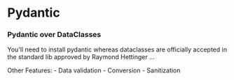 # Pydantic


### Pydantic over DataClasses

You'll need to install pydantic whereas dataclasses are officially accepted in the 
standard lib approved by Raymond Hettinger ...

Other Features:
    -  Data validation
    - Conversion
    - Sanitization

